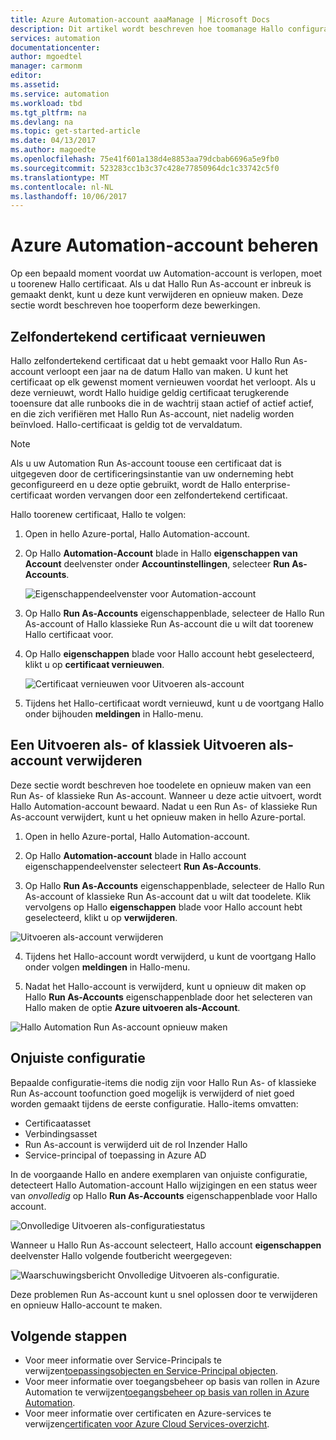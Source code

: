 ```yaml
---
title: Azure Automation-account aaaManage | Microsoft Docs
description: Dit artikel wordt beschreven hoe toomanage Hallo configuratie van uw Automation-account zoals certificaatvernieuwing, verwijdering en onjuiste configuratie.
services: automation
documentationcenter: 
author: mgoedtel
manager: carmonm
editor: 
ms.assetid: 
ms.service: automation
ms.workload: tbd
ms.tgt_pltfrm: na
ms.devlang: na
ms.topic: get-started-article
ms.date: 04/13/2017
ms.author: magoedte
ms.openlocfilehash: 75e41f601a138d4e8853aa79dcbab6696a5e9fb0
ms.sourcegitcommit: 523283cc1b3c37c428e77850964dc1c33742c5f0
ms.translationtype: MT
ms.contentlocale: nl-NL
ms.lasthandoff: 10/06/2017
---
```

# <a name="manage-azure-automation-account"></a>Azure Automation-account beheren
Op een bepaald moment voordat uw Automation-account is verlopen, moet u toorenew Hallo certificaat. Als u dat Hallo Run As-account er inbreuk is gemaakt denkt, kunt u deze kunt verwijderen en opnieuw maken. Deze sectie wordt beschreven hoe tooperform deze bewerkingen.

## <a name="self-signed-certificate-renewal"></a>Zelfondertekend certificaat vernieuwen
Hallo zelfondertekend certificaat dat u hebt gemaakt voor Hallo Run As-account verloopt een jaar na de datum Hallo van maken. U kunt het certificaat op elk gewenst moment vernieuwen voordat het verloopt. Als u deze vernieuwt, wordt Hallo huidige geldig certificaat terugkerende tooensure dat alle runbooks die in de wachtrij staan actief of actief actief, en die zich verifiëren met Hallo Run As-account, niet nadelig worden beïnvloed. Hallo-certificaat is geldig tot de vervaldatum.

> [!NOTE]
> Als u uw Automation Run As-account toouse een certificaat dat is uitgegeven door de certificeringsinstantie van uw onderneming hebt geconfigureerd en u deze optie gebruikt, wordt de Hallo enterprise-certificaat worden vervangen door een zelfondertekend certificaat.

Hallo toorenew certificaat, Hallo te volgen:

1. Open in hello Azure-portal, Hallo Automation-account.

2. Op Hallo **Automation-Account** blade in Hallo **eigenschappen van Account** deelvenster onder **Accountinstellingen**, selecteer **Run As-Accounts**.

    ![Eigenschappendeelvenster voor Automation-account](media/automation-manage-account/automation-account-properties-pane.png)
3. Op Hallo **Run As-Accounts** eigenschappenblade, selecteer de Hallo Run As-account of Hallo klassieke Run As-account die u wilt dat toorenew Hallo certificaat voor.

4. Op Hallo **eigenschappen** blade voor Hallo account hebt geselecteerd, klikt u op **certificaat vernieuwen**.

    ![Certificaat vernieuwen voor Uitvoeren als-account](media/automation-manage-account/automation-account-renew-runas-certificate.png)

5. Tijdens het Hallo-certificaat wordt vernieuwd, kunt u de voortgang Hallo onder bijhouden **meldingen** in Hallo-menu.

## <a name="delete-a-run-as-or-classic-run-as-account"></a>Een Uitvoeren als- of klassiek Uitvoeren als-account verwijderen
Deze sectie wordt beschreven hoe toodelete en opnieuw maken van een Run As- of klassieke Run As-account. Wanneer u deze actie uitvoert, wordt Hallo Automation-account bewaard. Nadat u een Run As- of klassieke Run As-account verwijdert, kunt u het opnieuw maken in hello Azure-portal.

1. Open in hello Azure-portal, Hallo Automation-account.

2. Op Hallo **Automation-account** blade in Hallo account eigenschappendeelvenster selecteert **Run As-Accounts**.

3. Op Hallo **Run As-Accounts** eigenschappenblade, selecteer de Hallo Run As-account of klassieke Run As-account dat u wilt dat toodelete. Klik vervolgens op Hallo **eigenschappen** blade voor Hallo account hebt geselecteerd, klikt u op **verwijderen**.

 ![Uitvoeren als-account verwijderen](media/automation-manage-account/automation-account-delete-runas.png)

4. Tijdens het Hallo-account wordt verwijderd, u kunt de voortgang Hallo onder volgen **meldingen** in Hallo-menu.

5. Nadat het Hallo-account is verwijderd, kunt u opnieuw dit maken op Hallo **Run As-Accounts** eigenschappenblade door het selecteren van Hallo maken de optie **Azure uitvoeren als-Account**.

 ![Hallo Automation Run As-account opnieuw maken](media/automation-manage-account/automation-account-create-runas.png)

## <a name="misconfiguration"></a>Onjuiste configuratie
Bepaalde configuratie-items die nodig zijn voor Hallo Run As- of klassieke Run As-account toofunction goed mogelijk is verwijderd of niet goed worden gemaakt tijdens de eerste configuratie. Hallo-items omvatten:

* Certificaatasset
* Verbindingsasset
* Run As-account is verwijderd uit de rol Inzender Hallo
* Service-principal of toepassing in Azure AD

In de voorgaande Hallo en andere exemplaren van onjuiste configuratie, detecteert Hallo Automation-account Hallo wijzigingen en een status weer van *onvolledig* op Hallo **Run As-Accounts** eigenschappenblade voor Hallo account.

![Onvolledige Uitvoeren als-configuratiestatus](media/automation-manage-account/automation-account-runas-incomplete-config.png)

Wanneer u Hallo Run As-account selecteert, Hallo account **eigenschappen** deelvenster Hallo volgende foutbericht weergegeven:

![Waarschuwingsbericht Onvolledige Uitvoeren als-configuratie](media/automation-manage-account/automation-account-runas-incomplete-config-msg.png).

Deze problemen Run As-account kunt u snel oplossen door te verwijderen en opnieuw Hallo-account te maken.

## <a name="next-steps"></a>Volgende stappen
* Voor meer informatie over Service-Principals te verwijzen[toepassingsobjecten en Service-Principal objecten](../active-directory/active-directory-application-objects.md).
* Voor meer informatie over toegangsbeheer op basis van rollen in Azure Automation te verwijzen[toegangsbeheer op basis van rollen in Azure Automation](automation-role-based-access-control.md).
* Voor meer informatie over certificaten en Azure-services te verwijzen[certificaten voor Azure Cloud Services-overzicht](../cloud-services/cloud-services-certs-create.md).
